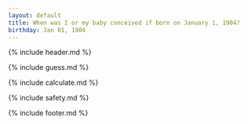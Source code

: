 ```yaml
---
layout: default
title: When was I or my baby conceived if born on January 1, 1904?
birthday: Jan 01, 1904
---
```


{% include header.md %}

{% include guess.md %}

{% include calculate.md %}

{% include safety.md %}

{% include footer.md %}



